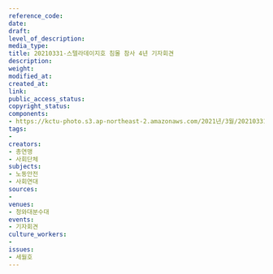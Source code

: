 ```yaml
---
reference_code: 
date: 
draft: 
level_of_description: 
media_type: 
title: 20210331-스텔라데이지호 침몰 참사 4년 기자회견
description: 
weight: 
modified_at: 
created_at: 
link: 
public_access_status: 
copyright_status: 
components:
- https://kctu-photo.s3.ap-northeast-2.amazonaws.com/2021년/3월/20210331-스텔라데이지호+침몰+참사+4년+기자회견/_1DX0351.jpg
tags:
- 
creators:
- 총연맹
- 사회단체
subjects:
- 노동안전
- 사회연대
sources:
- 
venues:
- 청와대분수대
events:
- 기자회견
culture_workers:
- 
issues:
- 세월호
---
```

